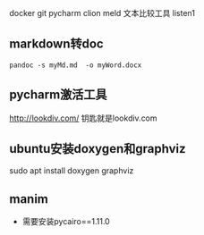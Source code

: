 docker
git
pycharm
clion
meld 文本比较工具
listen1


markdown转doc
------
```
pandoc -s myMd.md  -o myWord.docx
```

pycharm激活工具
------
http://lookdiv.com/
钥匙就是lookdiv.com



ubuntu安装doxygen和graphviz
--------
sudo apt install doxygen graphviz

manim
-------
* 需要安装pycairo==1.11.0





















